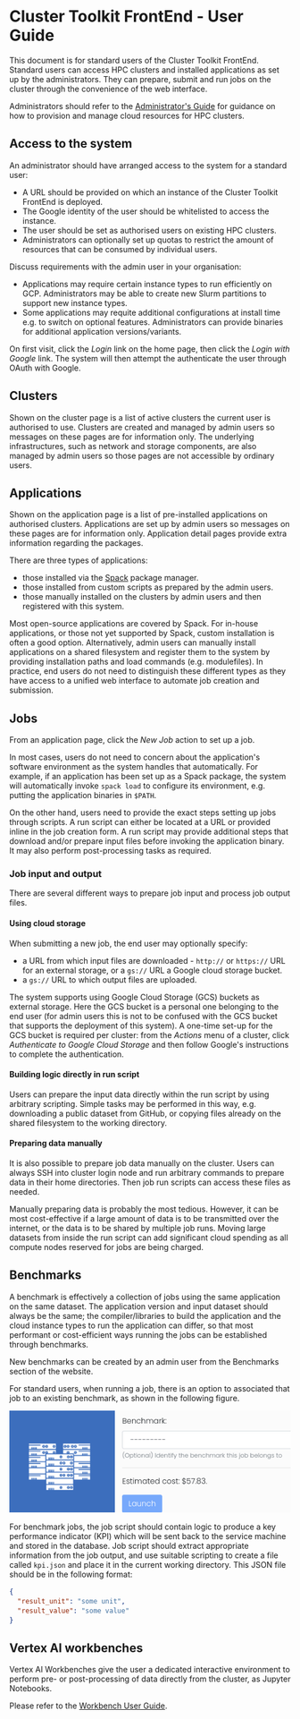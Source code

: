 # Cluster Toolkit FrontEnd - User Guide
<!--
0        1         2         3         4         5         6         7        8
1234567890123456789012345678901234567890123456789012345678901234567890234567890
-->
This document is for standard users of the Cluster Toolkit FrontEnd. Standard users
can access HPC clusters and installed applications as set up by the
administrators. They can prepare, submit and run jobs on the cluster through
the convenience of the web interface.

Administrators should refer to the [Administrator's Guide](admin_guide.md) for
guidance on how to provision and manage cloud resources for HPC clusters.

## Access to the system

An administrator should have arranged access to the system for a standard user:

- A URL should be provided on which an instance of the Cluster Toolkit FrontEnd is
  deployed.
- The Google identity of the user should be whitelisted to access the instance.
- The user should be set as authorised users on existing HPC clusters.
- Administrators can optionally set up quotas to restrict the amount of
  resources that can be consumed by individual users.

Discuss requirements with the admin user in your organisation:

- Applications may require certain instance types to run efficiently on GCP.
  Administrators may be able to create new Slurm partitions to support new
  instance types.
- Some applications may requite additional configurations at install time e.g.
  to switch on optional features. Administrators can provide binaries for
  additional application versions/variants.

On first visit, click the *Login* link on the home page, then click the
*Login with Google* link. The system will then attempt the authenticate the
user through OAuth with Google.

## Clusters

Shown on the cluster page is a list of active clusters the current user is
authorised to use. Clusters are created and managed by admin users so messages
on these pages are for information only. The underlying infrastructures, such
as network and storage components, are also managed by admin users so those
pages are not accessible by ordinary users.

## Applications

Shown on the application page is a list of pre-installed applications on
authorised clusters. Applications are set up by admin users so messages on
these pages are for information only. Application detail pages provide extra
information regarding the packages.

There are three types of applications:

- those installed via the [Spack](https://github.com/spack/spack) package
  manager.
- those installed from custom scripts as prepared by the admin users.
- those manually installed on the clusters by admin users and then registered
  with this system.

Most open-source applications are covered by Spack. For in-house applications,
or those not yet supported by Spack, custom installation is often a good
option. Alternatively, admin users can manually install applications on a
shared filesystem and register them to the system by providing installation
paths and load commands (e.g. modulefiles). In practice, end users do not need
to distinguish these different types as they have access to a unified web
interface to automate job creation and submission.

## Jobs

From an application page, click the *New Job* action to set up a job.

In most cases, users do not need to concern about the application's software
environment as the system handles that automatically. For example, if an
application has been set up as a Spack package, the system will automatically
invoke `spack load` to configure its environment, e.g. putting the application
binaries in `$PATH`.

On the other hand, users need to provide the exact steps setting up jobs
through scripts. A run script can either be located at a URL or provided inline
in the job creation form. A run script may provide additional steps that
download and/or prepare input files before invoking the application binary. It
may also perform post-processing tasks as required.

### Job input and output

There are several different ways to prepare job input and process job output
files.

#### Using cloud storage

When submitting a new job, the end user may optionally specify:

- a URL from which input files are downloaded - `http://` or `https://` URL
  for an external storage, or a `gs://` URL a Google cloud storage bucket.
- a `gs://` URL to which output files are uploaded.

The system supports using Google Cloud Storage (GCS) buckets as external
storage. Here the GCS bucket is a personal one belonging to the end user (for
admin users this is not to be confused with the GCS bucket that supports the
deployment of this system). A one-time set-up for the GCS bucket is required
per cluster: from the *Actions* menu of a cluster, click
*Authenticate to Google Cloud Storage* and then follow Google's instructions
to complete the authentication.

#### Building logic directly in run script

Users can prepare the input data directly within the run script by using
arbitrary scripting. Simple tasks may be performed in this way, e.g.
downloading a public dataset from GitHub, or copying files already on the
shared filesystem to the working directory.

#### Preparing data manually

It is also possible to prepare job data manually on the cluster. Users can
always SSH into cluster login node and run arbitrary commands to prepare data
in their home directories. Then job run scripts can access these files as
needed.

Manually preparing data is probably the most tedious. However, it can be most
cost-effective if a large amount of data is to be transmitted over the
internet, or the data is to be shared by multiple job runs. Moving large
datasets from inside the run script can add significant cloud spending as all
compute nodes reserved for jobs are being charged.

## Benchmarks

A benchmark is effectively a collection of jobs using the same application on
the same dataset. The application version and input dataset should always be
the same; the compiler/libraries to build the application and the cloud
instance types to run the application can differ, so that most performant or
cost-efficient ways running the jobs can be established through benchmarks.

New benchmarks can be created by an admin user from the Benchmarks section of
the website.

For standard users, when running a job, there is an option to associated that
job to an existing benchmark, as shown in the following figure.

![Associate a job with a benchmark](images/benchmark.png)

For benchmark jobs, the job script should contain logic to produce a key
performance indicator (KPI) which will be sent back to the service machine and
stored in the database. Job script should extract appropriate information from
the job output, and use suitable scripting to create a file called `kpi.json`
and place it in the current working directory.
This JSON file should be in the following format:

```json
{
  "result_unit": "some unit",
  "result_value": "some value"
}
```

## Vertex AI workbenches

Vertex AI Workbenches give the user a dedicated interactive environment to
perform pre- or post-processing of data directly from the cluster, as
Jupyter Notebooks.

Please refer to the [Workbench User Guide](WorkbenchUser.md).
